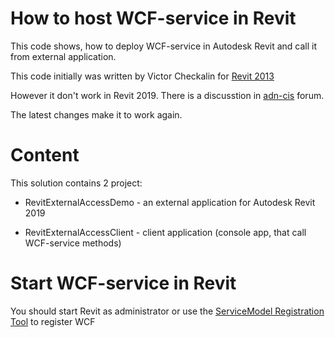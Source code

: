 # How to host WCF-service in Revit

This code shows, how to deploy WCF-service in Autodesk Revit and call it from external application.

This code initially was written by Victor Checkalin for [Revit 2013](https://github.com/chekalin-v/RevitExternalAccessDemo)

However it don't work in Revit 2019. There is a discusstion in [adn-cis](http://adn-cis.org/forum/index.php?topic=745.new;topicseen#new) forum. 

The latest changes make it to work again.

# Content

This solution contains 2 project:

* RevitExternalAccessDemo - an external application for Autodesk Revit 2019

* RevitExternalAccessClient -  client application (console app, that call WCF-service methods)

# Start WCF-service in Revit

You should start Revit as administrator or use the [ServiceModel Registration Tool](https://docs.microsoft.com/en-us/dotnet/framework/wcf/servicemodelreg-exe) to register WCF 
